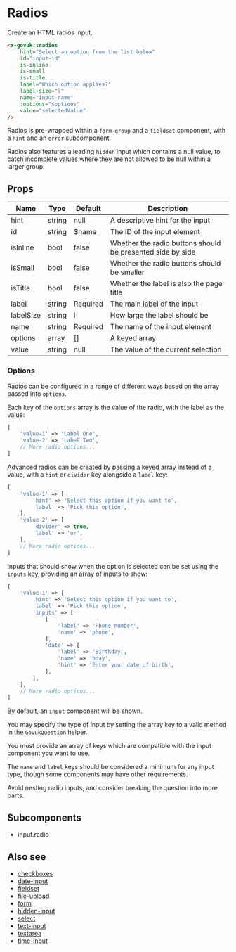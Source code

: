 # Radios

Create an HTML radios input.

```html
<x-govuk::radios
    hint="Select an option from the list below"
    id="input-id"
    is-inline
    is-small
    is-title
    label="Which option applies?"
    label-size="l"
    name="input-name"
    :options="$options"
    value="selectedValue"
/>
```

Radios is pre-wrapped within a `form-group` and a `fieldset` component, with a `hint` and an `error` subcomponent.

Radios also features a leading `hidden` input which contains a null value, to catch incomplete values where they are not allowed to be null within a larger group.

## Props

| Name       | Type   | Default   | Description                                                |
|------------|--------|-----------|------------------------------------------------------------|
| hint       | string | null      | A descriptive hint for the input                           |
| id         | string | $name     | The ID of the input element                                |
| isInline   | bool   | false     | Whether the radio buttons should be presented side by side |
| isSmall    | bool   | false     | Whether the radio buttons should be smaller                |
| isTitle    | bool   | false     | Whether the label is also the page title                   |
| label      | string | Required  | The main label of the input                                |
| labelSize  | string | l         | How large the label should be                              |
| name       | string | Required  | The name of the input element                              |
| options    | array  | []        | A keyed array                                              |
| value      | string | null      | The value of the current selection                         | 

### Options

Radios can be configured in a range of different ways based on the array passed into `options`.

Each key of the `options` array is the value of the radio, with the label as the value:

```php
[
    'value-1' => 'Label One',
    'value-2' => 'Label Two',
    // More radio options...
]
```

Advanced radios can be created by passing a keyed array instead of a value, with a `hint` or `divider` key alongside a `label` key:

```php
[
    'value-1' => [
        'hint' => 'Select this option if you want to',
        'label' => 'Pick this option',
    ],
    'value-2' => [
        'divider' => true,
        'label' => 'or',
    ],
    // More radio options...
]
```

Inputs that should show when the option is selected can be set using the `inputs` key, providing an array of inputs to show:

```php
[
    'value-1' => [
        'hint' => 'Select this option if you want to',
        'label' => 'Pick this option',
        'inputs' => [
            [
                'label' => 'Phone number',
                'name' => 'phone',
            ],
            'date' => [
                'label' => 'Birthday',
                'name' => 'bday',
                'hint' => 'Enter your date of birth',
            ],
        ],
    ],
    // More radio options...
]
```

By default, an `input` component will be shown.

You may specify the type of input by setting the array key to a valid method in the `GovukQuestion` helper.

You must provide an array of keys which are compatible with the input component you want to use.

The `name` and `label` keys should be considered a minimum for any input type, though some components may have other requirements.

Avoid nesting radio inputs, and consider breaking the question into more parts.

## Subcomponents

* input.radio

## Also see

* [checkboxes](checkboxes.md)
* [date-input](date-input.md)
* [fieldset](fieldset.md)
* [file-upload](file-upload.md)
* [form](form.md)
* [hidden-input](hidden-input.md)
* [select](select.md)
* [text-input](text-input.md)
* [textarea](textarea.md)
* [time-input](time-input.md)
